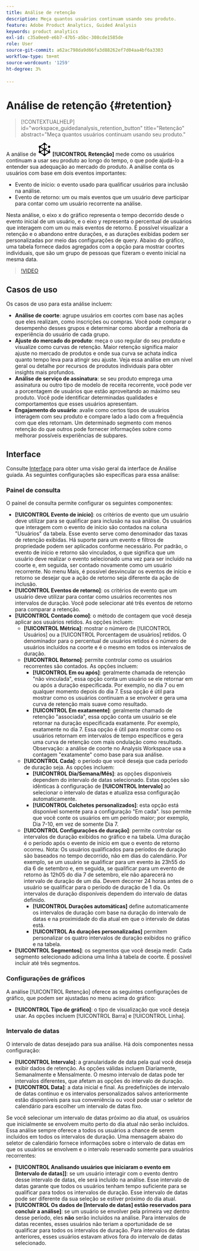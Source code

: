 ```yaml
---
title: Análise de retenção
description: Meça quantos usuários continuam usando seu produto.
feature: Adobe Product Analytics, Guided Analysis
keywords: product analytics
exl-id: c35a0ee0-e6b7-47b5-a5bc-308cde1585de
role: User
source-git-commit: a62ac798da9d66fa3d88262ef7d04aa4bf6a3303
workflow-type: tm+mt
source-wordcount: '1259'
ht-degree: 3%

---
```


# Análise de retenção {#retention}

<!-- markdownlint-disable MD034 -->

>[!CONTEXTUALHELP]
>id="workspace_guidedanalysis_retention_button"
>title="Retenção"
>abstract="Meça quantos usuários continuam usando seu produto."

<!-- markdownlint-enable MD034 -->

A análise de ![Retenção](/help/assets/icons/Retention.svg) **[!UICONTROL Retenção]** mede como os usuários continuam a usar seu produto ao longo do tempo, o que pode ajudá-lo a entender sua adequação ao mercado do produto. A análise conta os usuários com base em dois eventos importantes:

* Evento de início: o evento usado para qualificar usuários para inclusão na análise.
* Evento de retorno: um ou mais eventos que um usuário deve participar para contar como um usuário recorrente na análise.

Nesta análise, o eixo x do gráfico representa o tempo decorrido desde o evento inicial de um usuário, e o eixo y representa o percentual de usuários que interagem com um ou mais eventos de retorno. É possível visualizar a retenção e o abandono entre durações, e as durações exibidas podem ser personalizadas por meio das configurações de query. Abaixo do gráfico, uma tabela fornece dados agregados com a opção para mostrar coortes individuais, que são um grupo de pessoas que fizeram o evento inicial na mesma data.

>[!VIDEO](https://video.tv.adobe.com/v/3430503/?learn=on)


## Casos de uso

Os casos de uso para esta análise incluem:

* **Análise de coorte**: agrupe usuários em coortes com base nas ações que eles realizam, como inscrições ou compras. Você pode comparar o desempenho desses grupos e determinar como abordar a melhoria da experiência do usuário de cada grupo.
* **Ajuste do mercado do produto**: meça o uso regular do seu produto e visualize como curvas de retenção. Maior retenção significa maior ajuste no mercado de produtos e onde sua curva se achata indica quanto tempo leva para atingir seu ajuste. Veja essa análise em um nível geral ou detalhe por recursos de produtos individuais para obter insights mais profundos.
* **Análise de serviço de assinatura**: se seu produto emprega uma assinatura ou outro tipo de modelo de receita recorrente, você pode ver a porcentagem de usuários que estão aproveitando ao máximo seu produto. Você pode identificar determinadas qualidades e comportamentos que esses usuários apresentam.
* **Engajamento do usuário**: avalie como certos tipos de usuários interagem com seu produto e compare lado a lado com a frequência com que eles retornam. Um determinado segmento com menos retenção do que outros pode fornecer informações sobre como melhorar possíveis experiências de subpares.

## Interface

Consulte [Interface](../overview.md#interface) para obter uma visão geral da interface de Análise guiada. As seguintes configurações são específicas para essa análise:

### Painel de consulta

O painel de consulta permite configurar os seguintes componentes:

* **[!UICONTROL Evento de início]**: os critérios de evento que um usuário deve utilizar para se qualificar para inclusão na sua análise. Os usuários que interagem com o evento de início são contados na coluna &quot;Usuários&quot; da tabela. Esse evento serve como denominador das taxas de retenção exibidas. Há suporte para um evento e filtros de propriedade podem ser aplicados conforme necessário. Por padrão, o evento de início e retorno são vinculados, o que significa que um usuário deve realizar o evento selecionado uma vez para ser incluído na coorte e, em seguida, ser contado novamente como um usuário recorrente. No menu Mais, é possível desvincular os eventos de início e retorno se desejar que a ação de retorno seja diferente da ação de inclusão.
* **[!UICONTROL Eventos de retorno]**: os critérios de evento que um usuário deve utilizar para contar como usuários recorrentes nos intervalos de duração. Você pode selecionar até três eventos de retorno para comparar a retenção.
* **[!UICONTROL Contado como]**: o método de contagem que você deseja aplicar aos usuários retidos. As opções incluem: 
   * **[!UICONTROL Métrica]**: mostrar o número de [!UICONTROL Usuários] ou a [!UICONTROL Porcentagem de usuários] retidos. O denominador para o percentual de usuários retidos é o número de usuários incluídos na coorte e é o mesmo em todos os intervalos de duração.
   * **[!UICONTROL Retorno]**: permite controlar como os usuários recorrentes são contados. As opções incluem: 
      * **[!UICONTROL Em ou após]**: geralmente chamada de retenção &quot;não vinculada&quot;, essa opção conta um usuário se ele retornar em ou após a duração especificada. Por exemplo, no dia 7 ou em qualquer momento depois do dia 7. Essa opção é útil para mostrar como os usuários continuam a se envolver e gera uma curva de retenção mais suave como resultado.
      * **[!UICONTROL Em exatamente]**: geralmente chamado de retenção &quot;associada&quot;, essa opção conta um usuário se ele retornar na duração especificada exatamente. Por exemplo, exatamente no dia 7. Essa opção é útil para mostrar como os usuários retornam em intervalos de tempo específicos e gera uma curva de retenção com mais ondulação como resultado. Observação: a análise de coorte no Analysis Workspace usa a contagem &quot;exatamente&quot; como base para sua análise.
   * **[!UICONTROL Cada]**: o período que você deseja que cada período de duração seja. As opções incluem: 
      * **[!UICONTROL Dia/Semana/Mês]**: as opções disponíveis dependem do intervalo de datas selecionado. Estas opções são idênticas à configuração de **[!UICONTROL Intervalo]** ao selecionar o intervalo de datas e atualiza essa configuração automaticamente.
      * **[!UICONTROL Colchetes personalizados]**: esta opção está disponível somente para a configuração &quot;Em cada&quot;. Isso permite que você conte os usuários em um período maior; por exemplo, Dia 7-10, em vez de somente Dia 7.
   * **[!UICONTROL Configurações de duração]**: permite controlar os intervalos de duração exibidos no gráfico e na tabela. Uma duração é o período após o evento de início em que o evento de retorno ocorreu. Nota: Os usuários qualificados para períodos de duração são baseados no tempo decorrido, não em dias do calendário. Por exemplo, se um usuário se qualificar para um evento às 23h55 do dia 6 de setembro e, em seguida, se qualificar para um evento de retorno às 12h05 do dia 7 de setembro, ele não aparecerá no intervalo de duração de um dia. Devem decorrer 24 horas antes de o usuário se qualificar para o período de duração de 1 dia. Os intervalos de duração disponíveis dependem do intervalo de datas definido.
      * **[!UICONTROL Durações automáticas]** define automaticamente os intervalos de duração com base na duração do intervalo de datas e na proximidade do dia atual em que o intervalo de datas está.
      * **[!UICONTROL As durações personalizadas]** permitem personalizar os quatro intervalos de duração exibidos no gráfico e na tabela.
* **[!UICONTROL Segmentos]**: os segmentos que você deseja medir. Cada segmento selecionado adiciona uma linha à tabela de coorte. É possível incluir até três segmentos.

### Configurações de gráficos

A análise [!UICONTROL Retenção] oferece as seguintes configurações de gráfico, que podem ser ajustadas no menu acima do gráfico:

* **[!UICONTROL Tipo de gráfico]**: o tipo de visualização que você deseja usar. As opções incluem [!UICONTROL Barra] e [!UICONTROL Linha].

### Intervalo de datas

O intervalo de datas desejado para sua análise. Há dois componentes nessa configuração:

* **[!UICONTROL Intervalo]**: a granularidade de data pela qual você deseja exibir dados de retenção. As opções válidas incluem Diariamente, Semanalmente e Mensalmente. O mesmo intervalo de datas pode ter intervalos diferentes, que afetam as opções do intervalo de duração.
* **[!UICONTROL Data]**: a data inicial e final. As predefinições de intervalo de datas contínuo e os intervalos personalizados salvos anteriormente estão disponíveis para sua conveniência ou você pode usar o seletor de calendário para escolher um intervalo de datas fixo.

Se você selecionar um intervalo de datas próximo ao dia atual, os usuários que inicialmente se envolvem muito perto do dia atual não serão incluídos. Essa análise sempre oferece a todos os usuários a chance de serem incluídos em todos os intervalos de duração. Uma mensagem abaixo do seletor de calendário fornece informações sobre o intervalo de datas em que os usuários se envolvem e o intervalo reservado somente para usuários recorrentes:

* **[!UICONTROL Analisando usuários que iniciaram o evento em [Intervalo de datas]]**: se um usuário interagir com o evento dentro desse intervalo de datas, ele será incluído na análise. Esse intervalo de datas garante que todos os usuários tenham tempo suficiente para se qualificar para todos os intervalos de duração. Esse intervalo de datas pode ser diferente da sua seleção se estiver próximo do dia atual.
* **[!UICONTROL Os dados de [Intervalo de datas] estão reservados para concluir a análise]**: se um usuário se envolver pela primeira vez dentro desse período, eles **não** serão incluídos na análise. Para intervalos de datas recentes, esses usuários não teriam a oportunidade de se qualificar para todos os intervalos de duração. Para intervalos de datas anteriores, esses usuários estavam ativos fora do intervalo de datas selecionado.

<!--
## Example

See below for an example of the analysis.

![Retention](../assets/retention.png)

-->